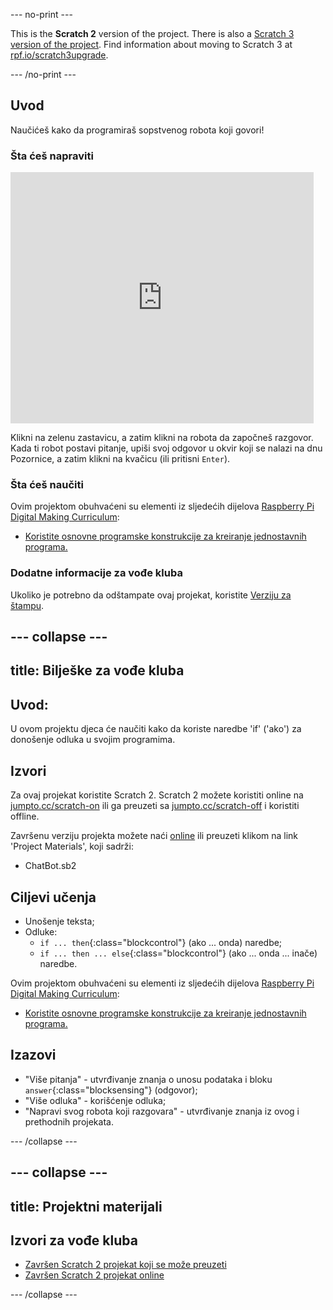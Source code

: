 --- no-print ---

This is the **Scratch 2** version of the project. There is also a [Scratch 3 version of the project](https://projects.raspberrypi.org/me-ME/projects/chatbot).
Find information about moving to Scratch 3 at [rpf.io/scratch3upgrade](https://rpf.io/scratch3upgrade).

--- /no-print ---

## Uvod

Naučićeš kako da programiraš sopstvenog robota koji govori!

### Šta ćeš napraviti

<div class="scratch-preview">
  <iframe allowtransparency="true" width="485" height="402" src="https://scratch.mit.edu/projects/embed/239830749/?autostart=false" frameborder="0"></iframe>
</div>

Klikni na zelenu zastavicu, a zatim klikni na robota da započneš razgovor. Kada ti robot postavi pitanje, upiši svoj odgovor u okvir koji se nalazi na dnu Pozornice, a zatim klikni na kvačicu (ili pritisni `Enter`).

### Šta ćeš naučiti

Ovim projektom obuhvaćeni su elementi iz sljedećih dijelova [Raspberry Pi Digital Making Curriculum](http://rpf.io/curriculum):

+ [Koristite osnovne programske konstrukcije za kreiranje jednostavnih programa.](https://www.raspberrypi.org/curriculum/programming/creator)

### Dodatne informacije za vođe kluba

Ukoliko je potrebno da odštampate ovaj projekat, koristite [Verziju za štampu](https://projects.raspberrypi.org/me-ME/projects/chatbot-scratch2/print).

--- collapse ---
---
title: Bilješke za vođe kluba
---
## Uvod:

U ovom projektu djeca će naučiti kako da koriste naredbe 'if' ('ako') za donošenje odluka u svojim programima.

## Izvori

Za ovaj projekat koristite Scratch 2. Scratch 2 možete koristiti online na [jumpto.cc/scratch-on](http://jumpto.cc/scratch-on) ili ga preuzeti sa [jumpto.cc/scratch-off](http://jumpto.cc/scratch-off) i koristiti offline.

Završenu verziju projekta možete naći [online](http://scratch.mit.edu/projects/239830749/#editor) ili preuzeti klikom na link 'Project Materials', koji sadrži:

+ ChatBot.sb2

## Ciljevi učenja

+ Unošenje teksta;
+ Odluke: 
    + `if ... then`{:class="blockcontrol"} (ako ... onda) naredbe;
    + `if ... then ... else`{:class="blockcontrol"} (ako ... onda ... inače) naredbe.

Ovim projektom obuhvaćeni su elementi iz sljedećih dijelova [Raspberry Pi Digital Making Curriculum](http://rpf.io/curriculum):

+ [Koristite osnovne programske konstrukcije za kreiranje jednostavnih programa.](https://www.raspberrypi.org/curriculum/programming/creator)

## Izazovi

+ "Više pitanja" - utvrđivanje znanja o unosu podataka i bloku `answer`{:class="blocksensing"} (odgovor);
+ "Više odluka" - korišćenje odluka;
+ "Napravi svog robota koji razgovara" - utvrđivanje znanja iz ovog i prethodnih projekata.

--- /collapse ---

--- collapse ---
---
title: Projektni materijali
---
## Izvori za vođe kluba

+ [Završen Scratch 2 projekat koji se može preuzeti](resources/ChatBot.sb2)
+ [Završen Scratch 2 projekat online](http://scratch.mit.edu/projects/239830749/#editor)

--- /collapse ---